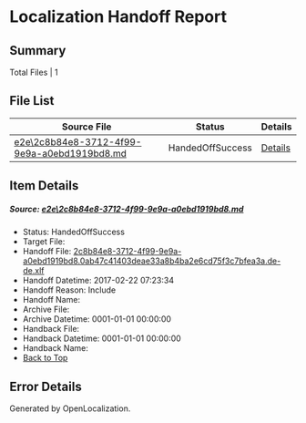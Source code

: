 # <a name='report-top'></a> Localization Handoff Report

## Summary
 Total Files | 1

## File List
 Source File | Status | Details 
 ----------- | ------ | ------- 
 [e2e\2c8b84e8-3712-4f99-9e9a-a0ebd1919bd8.md](https://github.com/OpenLocalizationTestOrg/ol-test4/blob/8f5788ddcd2c95febe4da4202720ad0a6734e480/e2e/2c8b84e8-3712-4f99-9e9a-a0ebd1919bd8.md) | HandedOffSuccess | [Details](#2adec93ef4305184196521992daa377915c8aa142)

## Item Details
##### <a name='2adec93ef4305184196521992daa377915c8aa142'></a> Source: [e2e\2c8b84e8-3712-4f99-9e9a-a0ebd1919bd8.md](https://github.com/OpenLocalizationTestOrg/ol-test4/blob/8f5788ddcd2c95febe4da4202720ad0a6734e480/e2e/2c8b84e8-3712-4f99-9e9a-a0ebd1919bd8.md)
* Status: HandedOffSuccess
* Target File: 
* Handoff File: [2c8b84e8-3712-4f99-9e9a-a0ebd1919bd8.0ab47c41403deae33a8b4ba2e6cd75f3c7bfea3a.de-de.xlf](https://github.com/OpenLocalizationTestOrg/ol-test4-handoff/blob/cceb945c750462551b07e17a5f5d7b12a87f649d/ol-handoff/OpenLocalizationTestOrg/ol-test4-dede/xinjiang/ht/2c8b84e8-3712-4f99-9e9a-a0ebd1919bd8.0ab47c41403deae33a8b4ba2e6cd75f3c7bfea3a.de-de.xlf)
* Handoff Datetime: 2017-02-22 07:23:34
* Handoff Reason: Include
* Handoff Name: 
* Archive File: 
* Archive Datetime: 0001-01-01 00:00:00
* Handback File: 
* Handback Datetime: 0001-01-01 00:00:00
* Handback Name: 
* [Back to Top](#report-top)


## Error Details

Generated by OpenLocalization.
